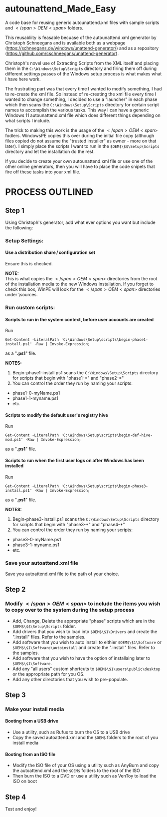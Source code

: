 # autounattend_Made_Easy
A code base for reusing generic autounattend.xml files with sample scripts and <span>$</span>OEM<span>$</span> folders.

This reusabliity is feasable becuase of the autounattend.xml generator by Christoph Schneegans and is available both as a webpage (https://schneegans.de/windows/unattend-generator/) and as a repository (https://github.com/cschneegans/unattend-generator).

Christoph's novel use of Extracting Scripts from the XML itself and placing them in the `C:\Windows\Setup\Scripts` directory and firing them off during different settings passes of the Windows setup process is what makes what I have here work.

The frustrating part was that every time I wanted to modify something, I had to re-create the xml file.  So instead of re-creating the xml file every time I wanted to change something, I decided to use a "launcher" in each phase which then scans the `C:\Windows\Setup\Scripts` directory for certain script names to accomplish the various tasks.  This way I can have a generic Windows 11 autounattend.xml file which does different things depending on what scripts I include.

The trick to making this work is the usage of the <span>$</span>OEM<span>$</span> fodlers.  WindowsPE copies this over during the initial file copy (although files copied do not assume the "trusted installer" as owner - more on that later).  I simply place the scripts I want to run in the `$OEM$\$$\Setup\Scripts` directory and let the installation do the rest.

If you decide to create your own autounattend.xml file or use one of the other online generators, then you will have to place the code snipets that fire off these tasks into your xml file.

# PROCESS OUTLINED
## Step 1
Using Christoph's generator, add what ever options you want but include the following:
    
### Setup Settings: 
#### Use a distribution share / configuration set
Ensure this is checked.

**NOTE:**  
This is what copies the <span>$</span>OEM<span>$</span> directories from the root of the installation media to the new Windows installation.  If you forget to check this box, WinPE will look for the <span>$</span>OEM<span>$</span> directories under \\sources.

### Run custom scripts:
#### Scripts to run in the system context, before user accounts are created
Run
```
Get-Content -LiteralPath 'C:\Windows\Setup\scripts\begin-phase1-install.ps1' -Raw | Invoke-Expression;
```
as a "**.ps1**" file.

**NOTES:**  
1. Begin-phase1-install.ps1 scans the `C:\Windows\Setup\Scripts` directory for scripts that begin with "phase1-\*" and "phase2-\*"
2. You can control the order they run by naming your scripts:
 - phase1-0-myName.ps1
 - phase1-1-myname.ps1
 - etc.

#### Scripts to modify the default user's registry hive
Run
```
Get-Content -LiteralPath 'C:\Windows\Setup\scripts\begin-def-hive-mod.ps1' -Raw | Invoke-Expression;
```
as a "**.ps1**" file.

#### Scripts to run when the first user logs on after Windows has been installed
Run
```
Get-Content -LiteralPath 'C:\Windows\Setup\scripts\begin-phase3-install.ps1' -Raw | Invoke-Expression;
```
as a "**.ps1**" file.

**NOTES:** 
1. Begin-phase3-install.ps1 scans the `C:\Windows\Setup\Scripts` directory for scripts that begin with "phase3-\*" and "phase4-\*"
2. You can control the order they run by naming your scripts:
 - phase3-0-myName.ps1
 - phase3-1-myname.ps1
 - etc.

### Save your autoattend.xml file
Save you autoattend.xml file to the path of your choice.

## Step 2
### Modify <span>$</span>OEM<span>$</span> to include the items you wish to copy over to the system during the setup process
+ Add, Change, Delete the appropriate "phase" scripts which are in the `$OEM$\$$\Setup\Scripts` folder.
+ Add drivers that you wish to load into `$OEM$\$1\Drivers` and create the ".install" files.  Refer to the samples.
+ Add software that you wish to auto install to eithier `$OEM$\$1\Software` or `$OEM$\$1\Software\autoinstall` and create the ".install" files.  Refer to the samples.
+ Add software that you wish to have the option of installaing later to `$OEM$\$1\Software`.
+ Add any "all users" custom shortcuts to `$OEM$\$1\users\public\desktop` or the appropriate path for you OS.
+ Add any other directories that you wish to pre-populate.

## Step 3
### Make your install media
#### Booting from a USB drive
+ Use a utility, such as Rufus to burn the OS to a USB drive
+ Copy the saved autoattend.xml and the `$OEM$` folders to the root of you install media
#### Booting from an ISO file
+ Modify the ISO file of your OS using a utility such as AnyBurn and copy the autoattend.xml and the `$OEM$` folders to the root of the ISO
+ Then burn the ISO to a DVD or use a utility such as VenToy to load the ISO on boot

## Step 4
Test and enjoy!









